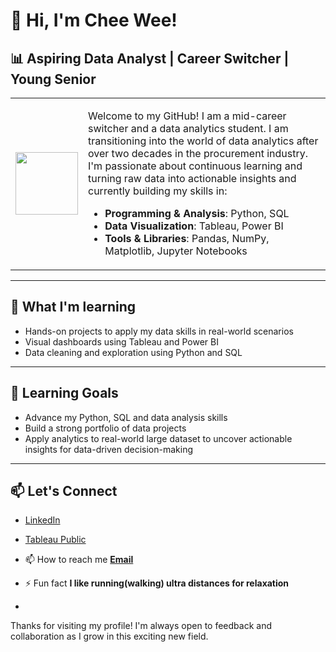 # 👋 Hi, I'm Chee Wee!
## 📊 Aspiring Data Analyst | Career Switcher | Young Senior
<table>
  <tr>
    <td>
      <img src="https://raw.githubusercontent.com/7oSkaaa/7oSkaaa/refs/heads/main/Images/about_me.gif" width="100" />
    </td>
    <td>
      <p>
        Welcome to my GitHub! I am a mid-career switcher and a data analytics student. I am transitioning into the world of data analytics after over two decades 
        in the procurement industry. I'm passionate about continuous learning and turning raw data into actionable insights and currently building my skills in:
      </p>
      <ul>
        <li><strong>Programming & Analysis</strong>: Python, SQL</li>
        <li><strong>Data Visualization</strong>: Tableau, Power BI</li>
        <li><strong>Tools & Libraries</strong>: Pandas, NumPy, Matplotlib, Jupyter Notebooks</li>
      </ul>
    </td>
  </tr>
</table>

---

## 🚀 What I'm learning
- Hands-on projects to apply my data skills in real-world scenarios
- Visual dashboards using Tableau and Power BI
- Data cleaning and exploration using Python and SQL

---

## 🌱 Learning Goals
- Advance my Python, SQL and data analysis skills
- Build a strong portfolio of data projects
- Apply analytics to real-world large dataset to uncover actionable insights for data-driven decision-making

---

## 📫 Let's Connect
- [LinkedIn](https://www.linkedin.com/in/chee-wee-ng-007997340/)
- [Tableau Public](https://public.tableau.com/app/profile/ng.chee.wee/vizzes)
- 📫 How to reach me **[Email](cheeweeng@outlook.com)**

- ⚡ Fun fact **I like running(walking) ultra distances for relaxation**
- 
Thanks for visiting my profile! I'm always open to feedback and collaboration as I grow in this exciting new field.

